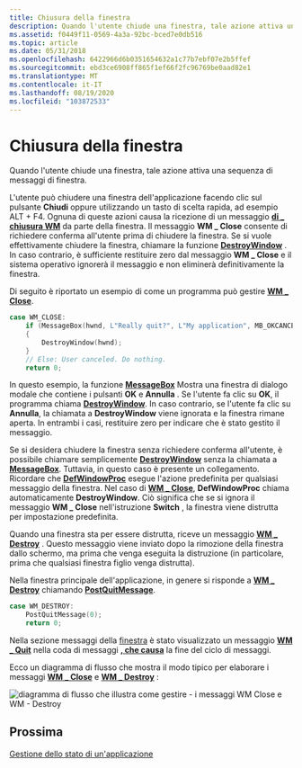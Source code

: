 ```yaml
---
title: Chiusura della finestra
description: Quando l'utente chiude una finestra, tale azione attiva una sequenza di messaggi di finestra.
ms.assetid: f0449f11-0569-4a3a-92bc-bced7e0db516
ms.topic: article
ms.date: 05/31/2018
ms.openlocfilehash: 6422966d6b0351654632a1c77b7ebf07e2b5ffef
ms.sourcegitcommit: ebd3ce6908ff865f1ef66f2fc96769be0aad82e1
ms.translationtype: MT
ms.contentlocale: it-IT
ms.lasthandoff: 08/19/2020
ms.locfileid: "103872533"
---
```

# <a name="closing-the-window"></a>Chiusura della finestra

Quando l'utente chiude una finestra, tale azione attiva una sequenza di messaggi di finestra.

L'utente può chiudere una finestra dell'applicazione facendo clic sul pulsante **Chiudi** oppure utilizzando un tasto di scelta rapida, ad esempio ALT + F4. Ognuna di queste azioni causa la ricezione di un messaggio [**di \_ chiusura WM**](/windows/desktop/winmsg/wm-close) da parte della finestra. Il messaggio **WM \_ Close** consente di richiedere conferma all'utente prima di chiudere la finestra. Se si vuole effettivamente chiudere la finestra, chiamare la funzione [**DestroyWindow**](/windows/desktop/api/winuser/nf-winuser-destroywindow) . In caso contrario, è sufficiente restituire zero dal messaggio **WM \_ Close** e il sistema operativo ignorerà il messaggio e non eliminerà definitivamente la finestra.

Di seguito è riportato un esempio di come un programma può gestire [**WM \_ Close**](/windows/desktop/winmsg/wm-close).

```C++
case WM_CLOSE:
    if (MessageBox(hwnd, L"Really quit?", L"My application", MB_OKCANCEL) == IDOK)
    {
        DestroyWindow(hwnd);
    }
    // Else: User canceled. Do nothing.
    return 0;
```

In questo esempio, la funzione [**MessageBox**](/windows/desktop/api/winuser/nf-winuser-messagebox) Mostra una finestra di dialogo modale che contiene i pulsanti **OK** e **Annulla** . Se l'utente fa clic su **OK**, il programma chiama [**DestroyWindow**](/windows/desktop/api/winuser/nf-winuser-destroywindow). In caso contrario, se l'utente fa clic su **Annulla**, la chiamata a **DestroyWindow** viene ignorata e la finestra rimane aperta. In entrambi i casi, restituire zero per indicare che è stato gestito il messaggio.

Se si desidera chiudere la finestra senza richiedere conferma all'utente, è possibile chiamare semplicemente [**DestroyWindow**](/windows/desktop/api/winuser/nf-winuser-destroywindow) senza la chiamata a [**MessageBox**](/windows/desktop/api/winuser/nf-winuser-messagebox). Tuttavia, in questo caso è presente un collegamento. Ricordare che [**DefWindowProc**](/windows/desktop/api/winuser/nf-winuser-defwindowproca) esegue l'azione predefinita per qualsiasi messaggio della finestra. Nel caso di [**WM \_ Close**](/windows/desktop/winmsg/wm-close), **DefWindowProc** chiama automaticamente **DestroyWindow**. Ciò significa che se si ignora il messaggio **WM \_ Close** nell'istruzione **Switch** , la finestra viene distrutta per impostazione predefinita.

Quando una finestra sta per essere distrutta, riceve un messaggio [**WM \_ Destroy**](/windows/desktop/winmsg/wm-destroy) . Questo messaggio viene inviato dopo la rimozione della finestra dallo schermo, ma prima che venga eseguita la distruzione (in particolare, prima che qualsiasi finestra figlio venga distrutta).

Nella finestra principale dell'applicazione, in genere si risponde a [**WM \_ Destroy**](/windows/desktop/winmsg/wm-destroy) chiamando [**PostQuitMessage**](/windows/desktop/api/winuser/nf-winuser-postquitmessage).

```C++
case WM_DESTROY:
    PostQuitMessage(0);
    return 0;
```

Nella sezione messaggi della [finestra](window-messages.md) è stato visualizzato un messaggio [**WM \_ Quit**](/windows/desktop/winmsg/wm-quit) nella coda di messaggi [**, che causa**](/windows/desktop/api/winuser/nf-winuser-postquitmessage) la fine del ciclo di messaggi.

Ecco un diagramma di flusso che mostra il modo tipico per elaborare i messaggi [**WM \_ Close**](/windows/desktop/winmsg/wm-close) e [**WM \_ Destroy**](/windows/desktop/winmsg/wm-destroy) :

![diagramma di flusso che illustra come gestire \- i messaggi WM Close e WM \- Destroy](images/wmclose01.png)

## <a name="next"></a>Prossima

[Gestione dello stato di un'applicazione](managing-application-state-.md)